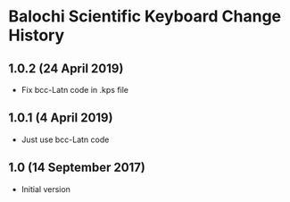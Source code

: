 Balochi Scientific Keyboard Change History
===============================

1.0.2 (24 April 2019)
-----------------
* Fix bcc-Latn code in .kps file

1.0.1 (4 April 2019)
-----------------
* Just use bcc-Latn code

1.0 (14 September 2017)
-----------------
* Initial version
